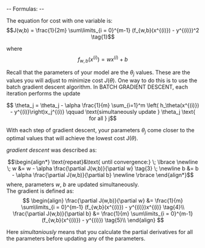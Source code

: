 -- Formulas: --


The equation for cost with one variable is:
  $$J(w,b) = \frac{1}{2m} \sum\limits_{i = 0}^{m-1} (f_{w,b}(x^{(i)}) - y^{(i)})^2 \tag{1}$$ 
 
where 
  $$f_{w,b}(x^{(i)}) = wx^{(i)} + b \tag{2}$$


Recall that the parameters of your model are the $\theta_j$ values. These are
the values you will adjust to minimize cost $J(\theta)$. One way to do this is to
use the batch gradient descent algorithm. In BATCH GRADIENT DESCENT, each
iteration performs the update

$$ \theta_j = \theta_j - \alpha \frac{1}{m} \sum_{i=1}^m \left( h_\theta(x^{(i)}) - y^{(i)}\right)x_j^{(i)} \qquad \text{simultaneously update } \theta_j \text{ for all } j$$

With each step of gradient descent, your parameters $\theta_j$ come closer to the optimal values that will achieve the lowest cost J($\theta$).


*gradient descent* was described as:

$$\begin{align*} \text{repeat}&\text{ until convergence:} \; \lbrace \newline
\;  w &= w -  \alpha \frac{\partial J(w,b)}{\partial w} \tag{3}  \; \newline 
 b &= b -  \alpha \frac{\partial J(w,b)}{\partial b}  \newline \rbrace
\end{align*}$$
where, parameters $w$, $b$ are updated simultaneously.  
The gradient is defined as:
$$
\begin{align}
\frac{\partial J(w,b)}{\partial w}  &= \frac{1}{m} \sum\limits_{i = 0}^{m-1} (f_{w,b}(x^{(i)}) - y^{(i)})x^{(i)} \tag{4}\\
  \frac{\partial J(w,b)}{\partial b}  &= \frac{1}{m} \sum\limits_{i = 0}^{m-1} (f_{w,b}(x^{(i)}) - y^{(i)}) \tag{5}\\
\end{align}
$$

Here *simultaniously* means that you calculate the partial derivatives for all the parameters before updating any of the parameters.
